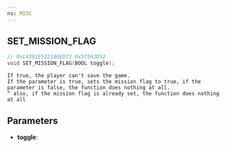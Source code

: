 ```yaml
---
ns: MISC
---
```

## SET_MISSION_FLAG

```c
// 0xC4301E5121A0ED73 0x57592D52
void SET_MISSION_FLAG(BOOL toggle);
```

```
If true, the player can't save the game.   
If the parameter is true, sets the mission flag to true, if the parameter is false, the function does nothing at all.  
^ also, if the mission flag is already set, the function does nothing at all  
```

## Parameters
* **toggle**: 

